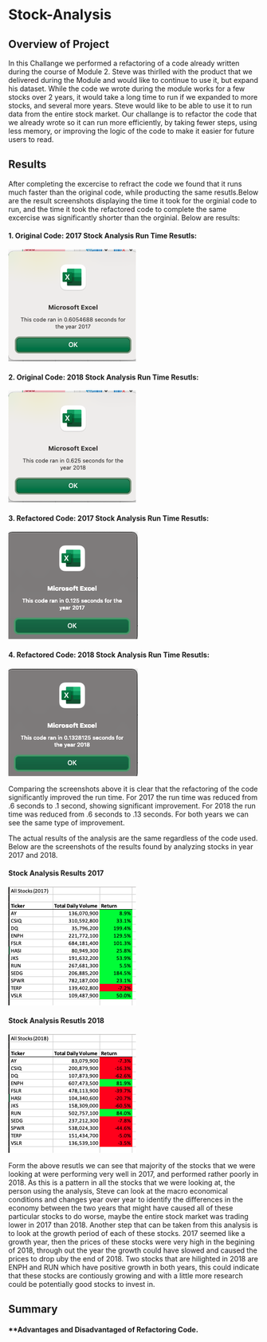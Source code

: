 # Stock-Analysis
## **Overview of Project**
In this Challange we performed a refactoring of a code already written during the course of Module 2. Steve was thirlled with the product that we delivered during the Module and would like to continue to use it, but expand his dataset. While the code we wrote during the module works for a few stocks over 2 years, it would take a long time to run if we expanded to more stocks, and several more years. Steve would like to be able to use it to run data from the entire stock market. Our challange is to refactor the code that we already wrote so it can run more efficiently, by taking fewer steps, using less memory, or improving the logic of the code to make it easier for future users to read. 
## **Results** 
After completing the excercise to refract the code we found that it runs much faster than the original code, while producting the same resutls.Below are the result screenshots displaying the time it took for the orginial code to run, and the time it took the refactored code to complete the same excercise was significantly shorter than the orginial. Below are results:
#### 1. Original Code: 2017 Stock Analysis Run Time Resutls:

![This is an image](https://github.com/AleksKostrycka/Stock-Analysis/blob/main/%20Originial%20Code%20-%202017%20Stock%20Analysis%20Run%20Time.png?raw=true)

#### 2. Original Code: 2018 Stock Analysis Run Time Resutls:

![This is an image](https://github.com/AleksKostrycka/Stock-Analysis/blob/main/Originial%20Code%20-%202018%20Stock%20Analysis%20Run%20Time.png?raw=true)

#### 3. Refactored Code: 2017 Stock Analysis Run Time Resutls:

![This is an image](https://github.com/AleksKostrycka/Stock-Analysis/blob/main/Refactored%20Code%202017%20Stock%20Analysis%20Run%20Time.png?raw=true)

#### 4. Refactored Code: 2018 Stock Analysis Run Time Resutls:

![This is an image](https://github.com/AleksKostrycka/Stock-Analysis/blob/main/Refactored%20Code%202018%20Stock%20Analysis%20Run%20.png?raw=true)

Comparing the screenshots above it is clear that the refactoring of the code significantly improved the run time. For 2017 the run time was reduced from .6 seconds to .1 second, showing significant improvement. For 2018 the run time was reduced from .6 seconds to .13 seconds. For both years we can see the same type of improvement. 

The actual results of the analysis are the same regardless of the code used. Below are the screenshots of the results found by analyzing stocks in year 2017 and 2018. 

#### Stock Analysis Results 2017

![This is an image](https://github.com/AleksKostrycka/Stock-Analysis/blob/main/2017%20Final%20Table%20VBA%20Challange.png?raw=true)

#### Stock Analysis Resutls 2018

![This is an image](https://github.com/AleksKostrycka/Stock-Analysis/blob/main/2018%20Final%20Table%20VBA%20Challange.png?raw=true)

Form the above resutls we can see that majority of the stocks that we were looking at were performing very well in 2017, and performed rather poorly in 2018. As this is a pattern in all the stocks that we were looking at, the person using the analysis, Steve can look at the macro economical conditions and changes year over year to identify the differences in the economy between the two years that might have caused all of these particular stocks to do worse, maybe the entire stock market was trading lower in 2017 than 2018. Another step that can be taken from this analysis is to look at the growth period of each of these stocks. 2017 seemed like a growth year, then the prices of these stocks were very high in the begining of 2018, through out the year the growth could have slowed and caused the prices to drop uby the end of 2018. Two stocks that are hilighted in 2018 are ENPH and RUN which have positive growth in both years, this could indicate that these stocks are contiously growing and with a little more research could be potentially good stocks to invest in.

## **Summary**
#### **Advantages and Disadvantaged of Refactoring Code.

